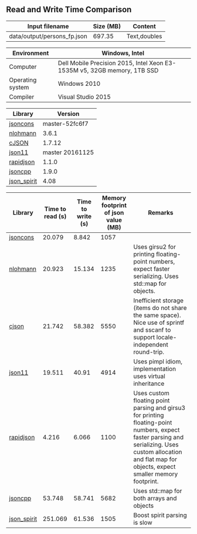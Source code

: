 
## Read and Write Time Comparison


Input filename|Size (MB)|Content
---|---|---
data/output/persons_fp.json|697.35|Text,doubles

Environment|Windows, Intel
---|---
Computer|Dell Mobile Precision 2015, Intel Xeon E3-1535M v5, 32GB memory, 1TB SSD
Operating system|Windows 2010
Compiler|Visual Studio 2015

Library|Version
---|---
[jsoncons](https://github.com/danielaparker/jsoncons)|master-52fc6f7
[nlohmann](https://github.com/nlohmann/json)|3.6.1
[cJSON](https://github.com/DaveGamble/cJSON)|1.7.12
[json11](https://github.com/dropbox/json11)|master 20161125
[rapidjson](https://github.com/miloyip/rapidjson)|1.1.0
[jsoncpp](https://github.com/open-source-parsers/jsoncpp)|1.9.0
[json_spirit](http://www.codeproject.com/Articles/20027/JSON-Spirit-A-C-JSON-Parser-Generator-Implemented)|4.08

Library|Time to read (s)|Time to write (s)|Memory footprint of json value (MB)|Remarks
---|---|---|---|---
[jsoncons](https://github.com/danielaparker/jsoncons)|20.079|8.842|1057|
[nlohmann](https://github.com/nlohmann/json)|20.923|15.134|1235|Uses girsu2 for printing floating-point numbers, expect faster serializing. Uses std::map for objects.
[cjson](https://github.com/DaveGamble/cJSON)|21.742|58.382|5550|Inefficient storage (items do not share the same space). Nice use of sprintf and sscanf to support locale-independent round-trip.
[json11](https://github.com/dropbox/json11)|19.511|40.91|4914|Uses pimpl idiom, implementation uses virtual inheritance
[rapidjson](https://github.com/miloyip/rapidjson)|4.216|6.066|1100|Uses custom floating point parsing and girsu3 for printing floating-point numbers, expect faster parsing and serializing. Uses custom allocation and flat map for objects, expect smaller memory footprint.
[jsoncpp](https://github.com/open-source-parsers/jsoncpp)|53.748|58.741|5682|Uses std::map for both arrays and objects
[json_spirit](http://www.codeproject.com/Articles/20027/JSON-Spirit-A-C-JSON-Parser-Generator-Implemented)|251.069|61.536|1505|Boost spirit parsing is slow

